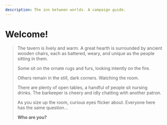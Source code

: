 ```yaml
---
description: The inn between worlds. A campaign guide.
---
```


# Welcome!

> The tavern is lively and warm. A great hearth is surrounded by ancient wooden chairs, each as battered, weary, and unique as the people sitting in them.
>
> Some sit on the ornate rugs and furs, looking intently on the fire.
>
> Others remain in the still, dark corners. Watching the room.
>
> There are plenty of open tables, a handful of people sit nursing drinks. The barkeeper is cheery and idly chatting with another patron.
>
> As you size up the room, curious eyes flicker about. Everyone here has the same question...
>
> **Who are you?**


